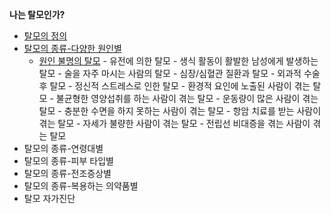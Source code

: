**나는 탈모인가?**

 - [탈모의 정의](/m04/m0401/m040101)
 - [탈모의 종류-다양한 원인별](/m04/m0401/m040102)
    - [원인 불명의 탈모](/m04/m0401/m040102/m04010201)
      		- 유전에 의한 탈모
      		- 생식 활동이 활발한 남성에게 발생하는 탈모
      		-  술을 자주 마시는 사람의 탈모
      		- 심장/심혈관 질환과 탈모
      		- 외과적 수술 후 탈모
      		- 정신적 스트레스로 인한 탈모
      		- 환경적 요인에 노출된 사람이 겪는 탈		  모
    		- 불균형한 영양섭취를 하는 사람이 겪는 탈모
      		- 운동량이 많은 사람이 겪는 탈모
      		- 충분한 수면을 하지 못하는 사람이 겪는 탈모
      		- 항암 치료를 받는 사람이 겪는 탈모
      		- 자세가 불량한 사람이 겪는 탈모
      		- 전립선 비대증을 겪는 사람이 겪는 탈모
 - 탈모의 종류-연령대별
 - 탈모의 종류-피부 타입별
 - 탈모의 종류-전조증상별
 - 탈모의 종류-복용하는 의약품별
 - 탈모 자가진단
<!--stackedit_data:
eyJoaXN0b3J5IjpbLTE0ODUwNjYyNjEsMTU5ODM0MTk3NSwtMj
A3Mjc1OTE4OSwtMTUzMTk1NjUzNCwtMjA3Mjc1OTE4OSwtMTUz
MTk1NjUzNCwxNzYzMzM4NDA5XX0=
-->